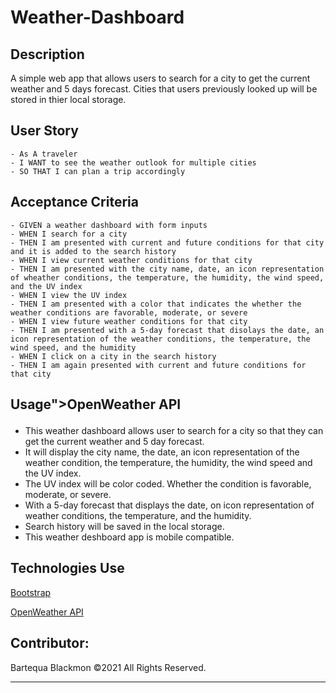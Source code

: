 # Weather-Dashboard



## Description
A simple web app that allows users to search for a city to get the current weather and 5 days forecast. Cities that users previously looked up will be stored in thier local storage.

## User Story
```
- As A traveler
- I WANT to see the weather outlook for multiple cities 
- SO THAT I can plan a trip accordingly
```

## Acceptance Criteria
```
- GIVEN a weather dashboard with form inputs
- WHEN I search for a city
- THEN I am presented with current and future conditions for that city and it is added to the search history
- WHEN I view current weather conditions for that city
- THEN I am presented with the city name, date, an icon representation of wheather conditions, the temperature, the humidity, the wind speed, and the UV index
- WHEN I view the UV index
- THEN I am presented with a color that indicates the whether the weather conditions are favorable, moderate, or severe
- WHEN I view future weather conditions for that city
- THEN I am presented with a 5-day forecast that disolays the date, an icon representation of the weather conditions, the temperature, the wind speed, and the humidity
- WHEN I click on a city in the search history
- THEN I am again presented with current and future conditions for that city
```

## Usage">OpenWeather API<a></p>


- This weather dashboard allows user to search for a city so that they can get the current weather and 5 day forecast.
- It will display the city name, the date, an icon representation of the weather condition, the temperature, the humidity, the wind speed and the UV index.
- The UV index will be color coded. Whether the condition is favorable, moderate, or severe.
- With a 5-day forecast that displays the date, on icon representation of weather conditions, the temperature, and the humidity.
- Search history will be saved in the local storage.
- This weather deshboard app is mobile compatible.

## Technologies Use
<p><a href="https://getbootstrap.com/">Bootstrap<a></p>
<p><a href="https://openweathermap.org/">OpenWeather API<a></p>


## Contributor:
Bartequa Blackmon  ©2021 All Rights Reserved.
- - -



